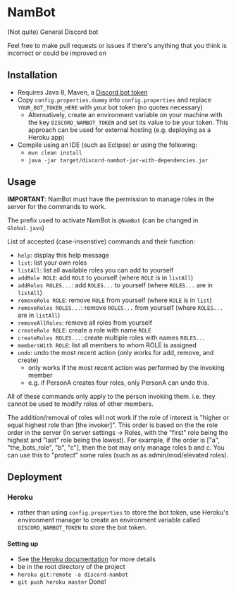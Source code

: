 # NamBot
(Not quite) General Discord bot

Feel free to make pull requests or issues if there's anything that you think is incorrect or could be improved on

## Installation
- Requires Java 8, Maven, a [Discord bot token](https://github.com/reactiflux/discord-irc/wiki/Creating-a-discord-bot-&-getting-a-token)
- Copy `config.properties.dummy` into `config.properties` and replace `YOUR_BOT_TOKEN_HERE` with your bot token (no quotes necessary)
	- Alternatively, create an environment variable on your machine with the key `DISCORD_NAMBOT_TOKEN` and set its value to be your token. This approach can be used for external hosting (e.g. deploying as a Heroku app)
- Compile using an IDE (such as Eclipse) or using the following:
	- `mvn clean install`
	- `java -jar target/discord-nambot-jar-with-dependencies.jar`

## Usage
**IMPORTANT**: NamBot must have the permission to manage roles in the server for the commands to work.

The prefix used to activate NamBot is `@NamBot` (can be changed in `Global.java`)

List of accepted (case-insenstive) commands and their function:
- `help`: display this help message
- `list`: list your own roles
- `listAll`: list all available roles you can add to yourself
- `addRole ROLE`: add `ROLE` to yourself (where `ROLE` is in `listAll`)
- `addRoles ROLES...`: add `ROLES...` to yourself (where `ROLES...` are in `listAll`)
- `removeRole ROLE`: remove `ROLE` from yourself (where `ROLE` is in `list`)
- `removeRoles ROLES...`: remove `ROLES...` from yourself (where `ROLES...` are in `listAll`)
- `removeAllRoles`: remove all roles from yourself
- `createRole ROLE`: create a role with name `ROLE`
- `createRoles ROLES...`: create multiple roles with names `ROLES...`
- `membersWith ROLE`: list all members to whom ROLE is assigned
- `undo`: undo the most recent action (only works for add, remove, and create)
  - only works if the most recent action was performed by the invoking member
  - e.g. if PersonA creates four roles, only PersonA can undo this.

All of these commands only apply to the person invoking them. i.e. they cannot be used to modify roles of other members.

The addition/removal of roles will not work if the role of interest is "higher or equal highest role than [the invoker]". This order is based on the the role order in the server (In server settings -> Roles, with the "first" role being the highest and "last" role being the lowest). For example, if the order is ["a", "the\_bots\_role", "b", "c"], then the bot may only manage roles b and c. You can use this to "protect" some roles (such as as admin/mod/elevated roles). 

## Deployment
### Heroku
- rather than using `config.properties` to store the bot token, use Heroku's environment manager to create an environment variable called `DISCORD_NAMBOT_TOKEN` to store the bot token.

#### Setting up
- See [the Heroku documentation](https://devcenter.heroku.com/articles/git) for more details
- be in the root directory of the project
- `heroku git:remote -a discord-nambot`
- `git push heroku master`
Done!

